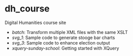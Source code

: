 # dh_course

Digital Humanities course site

* *batch*: Transform multiple XML files with the same XSLT
* *svg_1*: Sample code to generate stooge bar charts
* *svg_3*: Sample code to enhance election output
* *xquery-sunday-school*: Getting started with XQuery